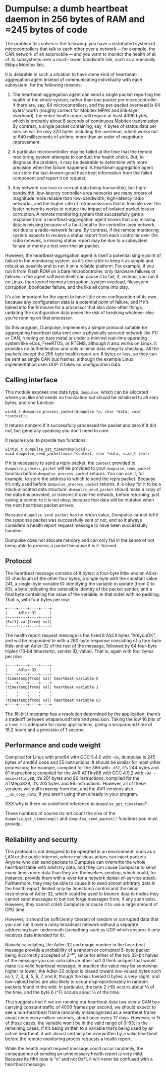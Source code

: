 Dumpulse: a dumb heartbeat daemon in 256 bytes of RAM and ≈245 bytes of code
============================================================================

The problem this solves is the following: you have a distributed
system of microcontrollers that talk to each other over a
network — for example, the CAN network of an automobile — and you
want to monitor the health of all of its subsystems over a
much-lower-bandwidth link, such as a nominally 8kbps Mobitex link.

It is desirable in such a situation to have some kind of
heartbeat-aggregation agent instead of communicating individually
with each subsystem, for the following reasons:

1. The heartbeat-aggregation agent can send a single packet reporting
   the health of the whole system, rather than one packet per
   microcontroller.  If there are, say, 64 microcontrollers, and the
   per-packet overhead is 64 bytes’ worth (roughly correct for Mobitex
   MPAK and link-layer overhead), the entire health report will
   require at least 4096 bytes, which is probably about 8 seconds of
   continuous Mobitex transmission.  By contrast, a single packet
   containing, say, 4 bytes of status data per service will be only
   320 bytes including the overhead, which works out to 640
   milliseconds of airtime, more than an order of magnitude
   improvement.

2. A particular microcontroller may be failed at the time that the
   remote monitoring system attempts to conduct the health check.
   But, to diagnose the problem, it may be desirable to determine with
   more precision when the failure happened.  A heartbeat-aggregation
   agent can store the last-known-good heartbeat information from the
   failed component and report it on request.

3. Any network can lose or corrupt data being transmitted, but
   high-bandwidth, low-latency controller-area networks are many
   orders of magnitude more reliable than low-bandwidth, high-latency
   radio networks, and the higher rate of retransmissions that is
   feasible over the faster networks works to reduce the impact of
   isolated packet loss or corruption.  A remote monitoring system
   that successfully gets a response from a heartbeat-aggregation
   agent knows that any missing data is missing because of a fault
   local to the controller-area network, not due to a radio-network
   failure.  By contrast, if the remote monitoring system expects to
   receive a status report from each controller over the radio
   network, a missing status report may be due to a subsystem failure
   or merely a lost over-the-air packet.

However, the heartbeat-aggregation agent is itself a potential single
point of failure in the monitoring system, so it’s desirable to keep
it as simple and robust as possible and to run it on a reliable
platform.  For example, if you run it from Flash ROM on a bare
microcontroller, only hardware failures or failures in the agent
software itself can cause it to fail; if, instead, you run it on
Linux, then kernel memory corruption, system overload, filesystem
corruption, bootloader failure, and the like all come into play.

It’s also important for the agent to have little or no configuration
of its own, because any configuration data is a potential point of
failure, and if it’s baked into the firmware for a processor that also
does other things, updating the configuration data poses the risk of
breaking whatever else you’re running on that processor.

So this program, Dumpulse, implements a simple protocol suitable for
aggregating heartbeat data sent over a physically secured network like
I²C or CAN, running on bare metal or under a minimal real-time
operating system like eCos, FreeRTOS, or RTEMS, although it also works
on Linux.  It provides no authentication and only minimal data
integrity checking.  All the packets except the 256-byte health report
are 8 bytes or less, so they can be sent as single CAN bus frames,
although the example Linux implementation uses UDP.  It takes no
configuration data.

Calling interface
-----------------

This module exposes one data type, `dumpulse`, which can be allocated
where you like and needs no finalization but should be initialized to
all zero bytes, and one function:

    uint8_t dumpulse_process_packet(dumpulse *p, char *data, void *context);

It returns nonzero if it successfully processed the packet and zero if
it did not, but generally speaking you don’t need to care.

It requires you to provide two functions:

    uint16_t dumpulse_get_timestamp(void);
    void dumpulse_send_packet(void *context, char *data, size_t len);

If it is necessary to send a reply packet, the `context` provided to
`dumpulse_process_packet` will be provided to your
`dumpulse_send_packet` function before `dumpulse_process_packet`
returns.  You can use it, for example, to store the address to which
to send the reply packet.  Because it’s only used before
`dumpulse_process_packet` returns, it is okay for it to be a
stack-allocated data structure.  `dumpulse_send_packet` should make a
copy of the data it is provided, or transmit it over the network,
before returning; just saving a pointer to it is not okay, because
that data will be mutated when the next heartbeat packet arrives.

Because `dumpulse_send_packet` has no return value, Dumpulse cannot
tell if the response packet was successfully sent or not, and so it
always considers a health report request message to have been
successfully handled.

Dumpulse does not allocate memory and can only fail in the sense of
not being able to process a packet because it is ill-formed.

Protocol
--------

The heartbeat message consists of 8 bytes: a four-byte little-endian
Adler-32 checksum of the other four bytes, a single byte with the
constant value 241, a single-byte variable ID identifying the variable
to update (from 0 to 63), a byte indicating the ostensible identity of
the packet sender, and a final byte containing the value of the
variable, in that order with no padding.  That is, with four bytes per
row:


    +----+----+----+----+
    |     Adler-32      |
    +----+----+----+----+
    |0xf1| var|from| val|
    +----+----+----+----+

The health report request message is the fixed 8 ASCII bytes
“AreyouOK”, and will be responded to with a 260-byte response
consisting of a four-byte little-endian Adler-32 of the rest of the
message, followed by 64 four-byte triples (16-bit timestamp, sender
ID, value).  That is, again with four bytes per row:

    +----+----+----+----+
    |     Adler-32      |
    +----+----+----+----+
    |timestamp|from| val| heartbeat variable 0
    +----+----+----+----+
    |timestamp|from| val| heartbeat variable 1
    .    .    .    .    .
    :    :    :    :    :
    |timestamp|from| val| heartbeat variable 63
    +----+----+----+----+

The 16-bit timestamp has a resolution determined by the application;
there’s a tradeoff between wraparound time and precision.  Taking the
low 16 bits of a `time_t` is adequate for many applications, giving a
wraparound time of 18.2 hours and a precision of 1 second.

Performance and code weight
---------------------------

Compiled for Linux with amd64 with GCC 5.4.0 with `-Os`, dumpulse is
245 bytes of amd64 code and 55 instructions.  It should be similar for
most other processors; for example, compiled for the 386 with `-m32`,
it’s 244 bytes and 61 instructions; compiled for the AVR ATTiny88 with
GCC 4.9.2 with `-Os -mmcu=attiny88`, it’s 201 bytes and 96
instructions; compiled for the ATMega328, it’s 205 bytes and 96
instructions.  However, all of these versions will pull in `memcmp`
from libc, and the AVR versions also `__do_copy_data`, if you aren’t
using them already in your program.

XXX why is there no undefined reference to `dumpulse_get_timestamp`?

These numbers of course do not count the size of the
`dumpulse_get_timestamp()` and `dumpulse_send_packet()` functions you
must provide.

Reliability and security
------------------------

This protocol is not designed to be operated in an environment, such
as a LAN or the public internet, where malicious actors can inject
packets.  Anyone who can send packets to Dumpulse can overwrite the
whole heartbeat table with arbitrary data, and they can cause Dumpulse
to send many times more data than they are themselves sending, which
could, for instance, provide them with a lever for a network
denial-of-service attack.  Furthermore, they may be able to cause it
to send almost arbitrary data in the health report, limited only by
timestamp control and the minor restrictions of Adler-32, which could
be used to bounce data to nodes they cannot send messages to but can
forge messages from, if any such exist.  However, they cannot crash
Dumpulse or cause it to use a large amount of CPU time.

However, it should be sufficiently tolerant of random or corrupted
data that you can run it over a noisy broadcast network without a
separate addressing layer underneath (something such as UDP which
ensures it only receives data intended for it).

Naïvely calculating, the Adler-32 and magic number in the heartbeat
message provide a probability of a random or corrupted 8-byte packet
being incorrectly accepted of 2⁻³², since for either of the two 32-bit
halves of the message you can calculate an other half (I think unique)
that would make it a valid heartbeat message.  In practice the value
may be somewhat higher or lower; the Adler-32 output is biased toward
low-valued bytes such as 1, 2, 3, 4, 5, 6, 7, and 8, though the bias
toward 0 bytes is very slight, and low-valued bytes are also likely to
occur disproportionately in random packets found in the wild.  In
particular, the byte 2 (^B) occurs about ⅔ of the time, and the byte 6
(^F) occurs about ⅓ of the time.

This suggests that if we are running our heartbeat data raw over a CAN
bus carrying constant traffic of 4000 frames per second, we should
expect to see a non-heartbeat frame randomly misrecognized as a
heartbeat frame about once every million seconds, about once every 12
days.  However, in ¾ of those cases, the variable won’t be in the
valid range of 0–63; in the remaining cases, if it’s being written to
a variable that’s being used by an active heartbeat, it will almost
certainly be overwritten by a valid heartbeat before the remote
monitoring proces requests a health report.

While the health report request message could occur randomly, the
consequence of sending an unnecessary health report is very mild.
Because its fifth byte is “o” and not 0xf1, it will never be confused
with a heartbeat message.
